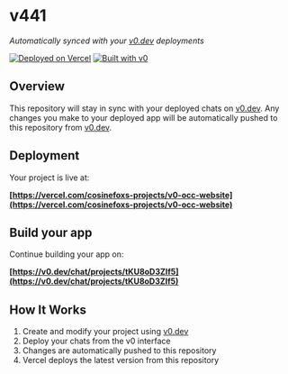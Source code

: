 # v441

*Automatically synced with your [v0.dev](https://v0.dev) deployments*

[![Deployed on Vercel](https://img.shields.io/badge/Deployed%20on-Vercel-black?style=for-the-badge&logo=vercel)](https://vercel.com/cosinefoxs-projects/v0-occ-website)
[![Built with v0](https://img.shields.io/badge/Built%20with-v0.dev-black?style=for-the-badge)](https://v0.dev/chat/projects/tKU8oD3ZIf5)

## Overview

This repository will stay in sync with your deployed chats on [v0.dev](https://v0.dev).
Any changes you make to your deployed app will be automatically pushed to this repository from [v0.dev](https://v0.dev).

## Deployment

Your project is live at:

**[https://vercel.com/cosinefoxs-projects/v0-occ-website](https://vercel.com/cosinefoxs-projects/v0-occ-website)**

## Build your app

Continue building your app on:

**[https://v0.dev/chat/projects/tKU8oD3ZIf5](https://v0.dev/chat/projects/tKU8oD3ZIf5)**

## How It Works

1. Create and modify your project using [v0.dev](https://v0.dev)
2. Deploy your chats from the v0 interface
3. Changes are automatically pushed to this repository
4. Vercel deploys the latest version from this repository